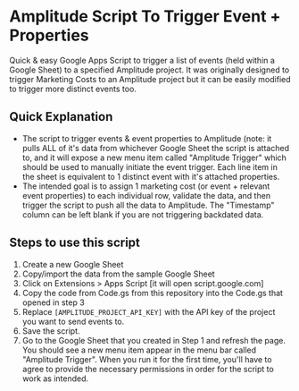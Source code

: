 # Amplitude Script To Trigger Event + Properties

Quick & easy Google Apps Script to trigger a list of events (held within a Google Sheet) to a specified Amplitude project. It was originally designed to trigger Marketing Costs to an Amplitude project but it can be easily modified to trigger more distinct events too.

## Quick Explanation
* The script to trigger events & event properties to Amplitude (note: it pulls ALL of it's data from whichever Google Sheet the script is attached to, and it will expose a new menu item called "Amplitude Trigger" which should be used to manually initiate the event trigger. Each line item in the sheet is equivalent to 1 distinct event with it's attached properties.
* The intended goal is to assign 1 marketing cost (or event + relevant event properties) to each individual row, validate the data, and then trigger the script to push all the data to Amplitude. The "Timestamp" column can be left blank if you are not triggering backdated data. 

## Steps to use this script
1. Create a new Google Sheet
2. Copy/import the data from the sample Google Sheet
3. Click on Extensions > Apps Script [it will open script.google.com]
4. Copy the code from Code.gs from this repository into the Code.gs that opened in step 3
5. Replace `[AMPLITUDE_PROJECT_API_KEY]` with the API key of the project you want to send events to.
6. Save the script.
7. Go to the Google Sheet that you created in Step 1 and refresh the page. You should see a new menu item appear in the menu bar called "Amplitude Trigger". When you run it for the first time, you'll have to agree to provide the necessary permissions in order for the script to work as intended.

